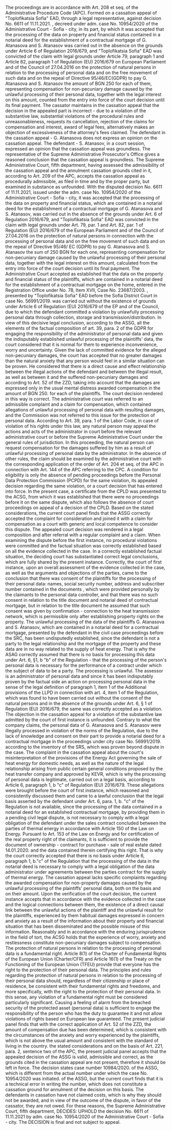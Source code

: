 The proceedings are in accordance with Art. 208 et seq. of the Administrative Procedure Code (APC). Formed on a cassation appeal of "Toplofikatsia Sofia" EAD, through a legal representative, against decision No. 6611 of 11.11.2021. , decreed under adm. case No. 10954/2020 of the Administrative Court - Sofia - city, in its part, by which it was accepted that the processing of the data on property and financial status contained in a notarial deed for the establishment of a contractual mortgage of G. Atanasova and S. Atanasov was carried out in the absence on the grounds under Article 6 of Regulation 2016/679, and "Toplofikatsia Sofia" EAD was convicted of the claim with legal grounds under Article 79, paragraph 1 and Article 82, paragraph 1 of Regulation (EU) 2016/679 on European Parliament and of the Council of 27.04.2016 on the protection of natural persons in relation to the processing of personal data and on the free movement of such data and on the repeal of Directive 95/46/EC(GDPR) to pay G. Atanasova and S. Atanasov the amount of BGN 250 for each of them, representing compensation for non-pecuniary damage caused by the unlawful processing of their personal data, together with the legal interest on this amount, counted from the entry into force of the court decision until its final payment. The cassator maintains in the cassation appeal that the decision in the appealed part is incorrect - due to a violation of the substantive law, substantial violations of the procedural rules and unreasonableness, requests its cancellation, rejection of the claims for compensation and interest, award of legal fees, alternatively makes an objection of excessiveness of the attorney's fees claimed. The defendant in the cassation appeal - G. Atanasova does not express an opinion on the cassation appeal. The defendant - S. Atanasov, in a court session, expressed an opinion that the cassation appeal was groundless. The representative of the Supreme Administrative Prosecutor's Office gives a reasoned conclusion that the cassation appeal is groundless. The Supreme Administrative Court, fifth department, having assessed the admissibility of the cassation appeal and the annulment cassation grounds cited in it, according to Art. 209 of the APC, accepts the cassation appeal as procedurally admissible, as filed in time and by the proper party, but examined in substance as unfounded. With the disputed decision No. 6611 of 11.11.2021, issued under the adm. case No. 10954/2020 of the Administrative Court - Sofia - city, it was accepted that the processing of the data on property and financial status, which are contained in a notarial deed for the establishment of a contractual mortgage of G. Atanasova and S. Atanasov, was carried out in the absence of the grounds under Art. 6 of Regulation 2016/679, and "Toplofikatsia Sofia" EAD was convicted in the claim with legal grounds under Art. 79, par. 1 and Art. 82, par. 1 of Regulation (EU) 2016/679 of the European Parliament and of the Council of 27.04.2016 on the protection of natural persons in connection with the processing of personal data and on the free movement of such data and on the repeal of Directive 95/46/ EC (GDPR) to pay G. Atanasova and S. Atanasov the sum of 250 BGN for each one, representing compensation for non-pecuniary damage caused by the unlawful processing of their personal data, together with the legal interest on this amount, calculated from the entry into force of the court decision until its final payment. The Administrative Court accepted as established that the data on the property and financial status of the plaintiffs, which are contained in a notarial deed for the establishment of a contractual mortgage on the home, entered in the Registration Office under No. 78, Item XVII, Case No. 23687/2003. , presented by "Toplofikatsia Sofia" EAD before the Sofia District Court in case No. 56991/2019. was carried out without the existence of grounds under Article 6 of Regulation (EU) 2016/679 of the EP and of the Council, due to which the defendant committed a violation by unlawfully processing personal data through collection, storage and transmission/distribution. In view of this decisive legal conclusion, according to the ASSG, all the elements of the factual composition of art. 39, para. 2 of the GDPR for engaging the responsibility of the administrator of personal data and given the indisputably established unlawful processing of the plaintiffs' data, the court considered that it is normal for them to experience inconvenience, worry and uncertainty. Given the lack of committed evidence for the alleged non-pecuniary damages, the court has accepted that no greater damages than the natural anxiety that any person would feel in a similar situation can be proven. He considered that there is a direct cause and effect relationship between the illegal actions of the defendant and between the illegal result, as well as between it and the suffered non-pecuniary damages and according to Art. 52 of the ZZD, taking into account that the damages are expressed only in the usual mental distress awarded compensation in the amount of BGN 250. for each of the plaintiffs. The court decision rendered in this way is correct. The administrative court was referred to an admissible complaint and a claim for compensation, which contained allegations of unlawful processing of personal data with resulting damages, and the Commission was not referred to this issue for the protection of personal data. According to Art. 39, para. 1 of the Labor Code, in case of violation of his rights under this law, any natural person may appeal the actions and acts of the administrator in court before the relevant administrative court or before the Supreme Administrative Court under the general rules of jurisdiction. In this proceeding, the natural person can request compensation for the damages suffered by him as a result of unlawful processing of personal data by the administrator. In the absence of other rules, the claim should be examined by the administrative court with the corresponding application of the order of Art. 204 et seq. of the APC in connection with Art. 144 of the APC referring to the CPC. A condition for eligibility is only the absence of pending proceedings before the Personal Data Protection Commission (PCPD) for the same violation, its appealed decision regarding the same violation, or a court decision that has entered into force. In the present case, a certificate from the CPLD was presented to the ACSG, from which it was established that there were no proceedings before it on the same dispute, which also follows the absence of court proceedings on appeal of a decision of the CPLD. Based on the stated considerations, the current court panel finds that the ASSG correctly accepted the complaint for consideration and joined it with a claim for compensation as a court with generic and local competence to consider this dispute. The appealed court decision was rendered in a legal composition and after referral with a regular complaint and a claim. When examining the dispute before the first instance, no procedural violations were committed and the factual situation was correctly established based on all the evidence collected in the case. In a correctly established factual situation, the deciding court has substantiated correct legal conclusions, which are fully shared by the present instance. Correctly, the court of first instance, upon an overall assessment of the evidence collected in the case, as well as the arguments and objections of the parties, came to the conclusion that there was consent of the plaintiffs for the processing of their personal data: names, social security number, address and subscriber number contained in the documents , which were provided personally by the claimants to the personal data controller, and that there was no such consent in relation to the title document and notarial deed of contractual mortgage, but in relation to the title document he assumed that such consent was given by confirmation - connection to the heat transmission network, which is permissible only after establishing property rights on the property. The unlawful processing of the data of the plaintiffs G. Atanasova and S. Atanasov, which are contained in a notarial deed for a contractual mortgage, presented by the defendant in the civil case proceedings before the SRC, has been undisputedly established, since the defendant is not a party to the legal relationship and the mortgage of the property and these data are in no way related to the supply of heat energy. That is why the ASAG correctly assumed that there is no basis for processing this data under Art. 6, §1, b "b" of the Regulation - that the processing of the person's personal data is necessary for the performance of a contract under which the subject of data to be a party. The processing is unlawful. The assessor is an administrator of personal data and since it has been indisputably proven by the factual side an action on processing personal data in the sense of the legal definition of paragraph 1, item 1 of the Additional provisions of the LLPD in connection with art. 4, item 1 of the Regulation, which was found to have been carried out without the consent of the natural persons and in the absence of the grounds under Art. 6, § 1 of Regulation (EU) 2016/679, the same was correctly accepted as a violation. The objection in the cassation appeal for a violation of the substantive law admitted by the court of first instance is unfounded. Contrary to what the company claims, the personal data of G. Atanasova and S. Atanasov were illegally processed in violation of the norms of the Regulation, due to the lack of knowledge and consent on their part to provide a notarial deed for a contractual mortgage in the proceedings under city case No. 56991/2019. according to the inventory of the SRS, which was proven beyond dispute in the case. The complaint in the cassation appeal about the court's misinterpretation of the provisions of the Energy Act governing the sale of heat energy for domestic needs, as well as the nature of the legal relationship arising from public certain general conditions proposed by the heat transfer company and approved by KEVR, which is why the processing of personal data is legitimate, carried out on a legal basis, according to Article 6, paragraph 1, b "c" of Regulation (EU) 2016/679. These allegations were brought before the court of first instance, which reasoned and consistently discussed them and came to a lawful conclusion that the legal basis asserted by the defendant under Art. 6, para. 1, b. "c" of the Regulation is not available, since the processing of the data contained in a notarial deed for an established contractual mortgage, by providing them in a pending civil legal dispute, is not necessary to comply with a legal obligation of the defendant under the sales contract concluded between the parties of thermal energy in accordance with Article 150 of the Law on Energy. Pursuant to Art. 153 of the Law on Energy and for certification of the real property right of the claimants, it is sufficient to provide the document of ownership - contract for purchase - sale of real estate dated 14.01.2020. and the data contained therein certifying this right. That is why the court correctly accepted that there is no basis under Article 6, paragraph 1, b."c" of the Regulation that the processing of the data in the notarial deed is necessary to comply with a legal obligation of the data administrator under agreements between the parties contract for the supply of thermal energy. The cassation appeal lacks specific complaints regarding the awarded compensation for non-property damages caused by the unlawful processing of the plaintiffs' personal data, both on the basis and on their amount. Upon the verification of the court decision, the current instance accepts that in accordance with the evidence collected in the case and the logical connections between them, the existence of a direct causal link between the unlawful actions of the plaintiff and the unlawful result for the plaintiffs, experienced by them habitual damages expressed in concern and anxiety as a result of the information about their property and financial situation that has been disseminated and the possible misuse of this information. Reasonably and in accordance with the enduring jurisprudence in the field of tort, the ACSG holds that the experience of worry, anxiety and restlessness constitute non-pecuniary damages subject to compensation. The protection of natural persons in relation to the processing of personal data is a fundamental right. Article 8(1) of the Charter of Fundamental Rights of the European Union (Charter/CFR) and Article 16(1) of the Treaty on the Functioning of the European Union (TFEU) provide that everyone has the right to the protection of their personal data. The principles and rules regarding the protection of natural persons in relation to the processing of their personal data should, regardless of their citizenship or place of residence, be consistent with their fundamental rights and freedoms, and more specifically, with the right to the protection of their personal data. In this sense, any violation of a fundamental right must be considered particularly significant. Causing a feeling of alarm from the breached security of the protected asset (personal data) is sufficient to engage the responsibility of the person who has the duty to guarantee it and not allow violations of rights based on European law guaranteed. The present judicial panel finds that with the correct application of Art. 52 of the ZZD, the amount of compensation due has been determined, which is consistent with the circumstances of the anxiety and worry experienced by the plaintiffs, which is not above the usual amount and consistent with the standard of living in the country. the stated considerations and on the basis of Art. 221, para. 2, sentence two of the APC, the present judicial panel accepts that the appealed decision of the ASSG is valid, admissible and correct, as the grounds cited in the cassation appeal are not present, therefore it should be left in force. The decision states case number 10984/2020. of the ASSG, which is different from the actual number under which the case No. 10954/2020 was initiated. of the ASSG, but the current court finds that it is a technical error in writing the number, which does not constitute a cassation ground for annulment of the decision on this basis. The defendants in cassation have not claimed costs, which is why they should not be awarded, and in view of the outcome of the dispute, in favor of the cassator, they are not owed. For these reasons, the Supreme Administrative Court, fifth department, DECIDES: UPHOLD the decision No. 6611 of 11.11.2021 by adm. case No. 10954/2020 of the Administrative Court - Sofia - city. The DECISION is final and not subject to appeal.
